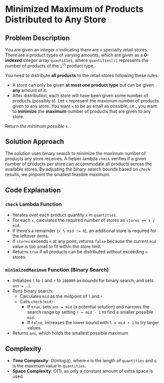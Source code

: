 # Minimized Maximum of Products Distributed to Any Store

## Problem Description

You are given an integer `n` indicating there are `n` specialty retail stores. There are `m` product types of varying amounts, which are given as a **0-indexed** integer array `quantities`, where `quantities[i]` represents the number of products of the `i`<sup>`th`</sup> product type.

You need to distribute **all products** to the retail stores following these rules:

- A store can only be given **at most one product type** but can be given **any** amount of it.
- After distribution, each store will have been given some number of products (possibly `0`). Let `x` represent the maximum number of products given to any store. You want `x` to be as small as possible, i.e., you want to **minimize** the **maximum** number of products that are given to any store.

Return *the minimum possible* `x`.

## Solution Approach

The solution uses binary search to minimize the maximum number of products any store receives. A helper lambda `check` verifies if a given number of products per store can accommodate all products across the available stores. By adjusting the binary search bounds based on `check` results, we pinpoint the smallest feasible maximum.

## Code Explanation

### `check` Lambda Function

- Iterates over each product quantity `x` in `quantities`.
- For each `x`, calculates the required number of stores as `stores += x / mid`.
- If there’s a remainder (`x % mid != 0`), an additional store is required for the leftover items.
- If `stores` exceeds `n` at any point, returns `false` because the current `mid` value is too small to fit within the store limit.
- Returns `true` if all products can be distributed without exceeding `n` stores.

### `minimizedMaximum` Function (Binary Search)

- Initializes `l` to `1` and `r` to `100000` as bounds for binary search, and sets `ans = -1`.
- Runs binary search:
  - Calculates `mid` as the midpoint of `l` and `r`.
  - Calls `check(mid)`:
    - If `true`, sets `ans = mid` (a potential solution) and narrows the search range by setting `r = mid - 1` to find a smaller possible `mid`.
    - If `false`, increases the lower bound with `l = mid + 1` to try larger values.
- Returns `ans`, which holds the smallest possible maximum

## Complexity

- **Time Complexity**: $O(m \log{q})$, where `m` is the length of `quantities` and `q` is the maximum value in `quantities`.
- **Space Complexity**: $O(1)$, as only a constant amount of extra space is used.
